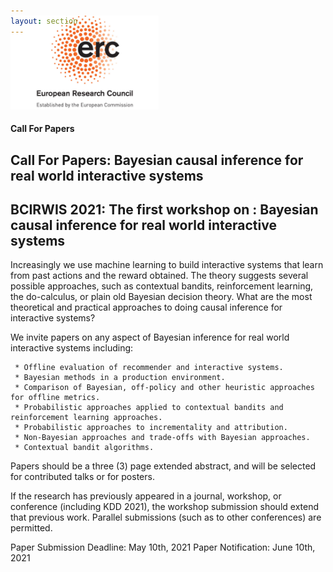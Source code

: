 ```yaml
---
layout: section
---
```


<section id="logo" class="container" style='padding-top:0rem; margin-top:-0rem;'>
   
   <div class='row col-md-3 col-xs-12' style='margin-top:-3rem;' >
      <img  height="150"  src="/img/logo_ERC.jpeg" alt="logo">
   </div>

</section>


#### Call For Papers
## Call For Papers: Bayesian causal inference for real world interactive systems

## BCIRWIS 2021: The first workshop on : Bayesian causal inference for real world interactive systems

Increasingly we use machine learning to build interactive systems that learn from past actions and the reward obtained.  The theory suggests several possible approaches, such as contextual bandits, reinforcement learning, the do-calculus, or plain old Bayesian decision theory.  What are the most theoretical and practical approaches to doing causal inference for interactive systems?

We invite papers on any aspect of Bayesian inference for real world interactive systems including:

     * Offline evaluation of recommender and interactive systems.
     * Bayesian methods in a production environment.
     * Comparison of Bayesian, off-policy and other heuristic approaches for offline metrics.
     * Probabilistic approaches applied to contextual bandits and reinforcement learning approaches.
     * Probabilistic approaches to incrementality and attribution.
     * Non-Bayesian approaches and trade-offs with Bayesian approaches.
     * Contextual bandit algorithms.

Papers should be a three (3) page extended abstract, and will be selected for contributed talks or for posters.

If the research has previously appeared in a journal, workshop, or conference (including KDD 2021), the workshop submission should extend that previous work. Parallel submissions (such as to other conferences) are permitted.

Paper Submission Deadline: May 10th, 2021
Paper Notification: June 10th, 2021

